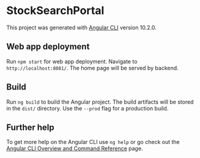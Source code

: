 # StockSearchPortal

This project was generated with [Angular CLI](https://github.com/angular/angular-cli) version 10.2.0.

## Web app deployment

Run `npm start` for web app deployment. Navigate to `http://localhost:8081/`. The home page will be served by backend.

## Build

Run `ng build` to build the Angular project. The build artifacts will be stored in the `dist/` directory. Use the `--prod` flag for a production build.

## Further help

To get more help on the Angular CLI use `ng help` or go check out the [Angular CLI Overview and Command Reference](https://angular.io/cli) page.
